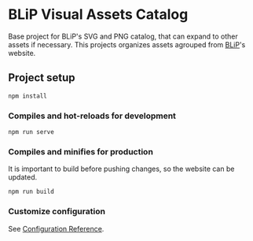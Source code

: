 # BLiP Visual Assets Catalog

Base project for BLiP's SVG and PNG catalog, that can expand to other assets if necessary.
This projects organizes assets agrouped from [BLiP](https://portal.blip.ai/)'s website.

## Project setup
```
npm install
```

### Compiles and hot-reloads for development
```
npm run serve
```

### Compiles and minifies for production

It is important to build before pushing changes, so the website can be updated.

```
npm run build
```

### Customize configuration
See [Configuration Reference](https://cli.vuejs.org/config/).

